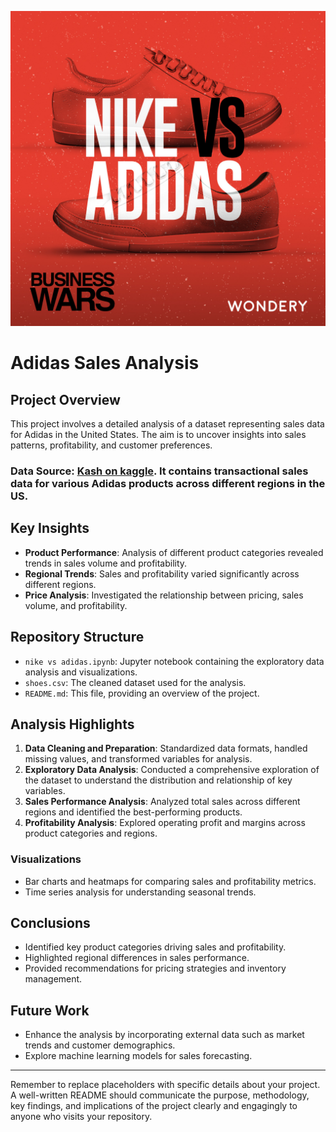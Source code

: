 ![shoes](https://github.com/moiez326/Nike_vs_Adidas/blob/main/media/nike%20vs%20adidas.jpeg)
# Adidas Sales Analysis

## Project Overview

This project involves a detailed analysis of a dataset representing sales data for Adidas in the United States. The aim is to uncover insights into sales patterns, profitability, and customer preferences.

### Data Source: [Kash on kaggle](https://www.kaggle.com/datasets/kaushiksuresh147/adidas-vs-nike). It contains transactional sales data for various Adidas products across different regions in the US.
## Key Insights

- **Product Performance**: Analysis of different product categories revealed trends in sales volume and profitability.
- **Regional Trends**: Sales and profitability varied significantly across different regions.
- **Price Analysis**: Investigated the relationship between pricing, sales volume, and profitability.

## Repository Structure

- `nike vs adidas.ipynb`: Jupyter notebook containing the exploratory data analysis and visualizations.
- `shoes.csv`: The cleaned dataset used for the analysis.
- `README.md`: This file, providing an overview of the project.

## Analysis Highlights

1. **Data Cleaning and Preparation**: Standardized data formats, handled missing values, and transformed variables for analysis.
2. **Exploratory Data Analysis**: Conducted a comprehensive exploration of the dataset to understand the distribution and relationship of key variables.
3. **Sales Performance Analysis**: Analyzed total sales across different regions and identified the best-performing products.
4. **Profitability Analysis**: Explored operating profit and margins across product categories and regions.

### Visualizations

- Bar charts and heatmaps for comparing sales and profitability metrics.
- Time series analysis for understanding seasonal trends.

## Conclusions

- Identified key product categories driving sales and profitability.
- Highlighted regional differences in sales performance.
- Provided recommendations for pricing strategies and inventory management.

## Future Work

- Enhance the analysis by incorporating external data such as market trends and customer demographics.
- Explore machine learning models for sales forecasting.

---

Remember to replace placeholders with specific details about your project. A well-written README should communicate the purpose, methodology, key findings, and implications of the project clearly and engagingly to anyone who visits your repository.        
